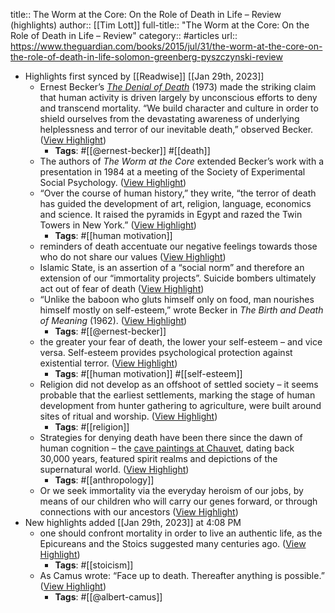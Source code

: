 title:: The Worm at the Core: On the Role of Death in Life – Review (highlights)
author:: [[Tim Lott]]
full-title:: "The Worm at the Core: On the Role of Death in Life – Review"
category:: #articles
url:: https://www.theguardian.com/books/2015/jul/31/the-worm-at-the-core-on-the-role-of-death-in-life-solomon-greenberg-pyszczynski-review

- Highlights first synced by [[Readwise]] [[Jan 29th, 2023]]
	- Ernest Becker’s [*The Denial of Death*](https://bookshop.theguardian.com/denial-of-death-2.html) (1973) made the striking claim that human activity is driven largely by unconscious efforts to deny and transcend mortality. “We build character and culture in order to shield ourselves from the devastating awareness of underlying helplessness and terror of our inevitable death,” observed Becker. ([View Highlight](https://read.readwise.io/read/01gqxtszzbr04ahd06w2wtqj7v))
		- **Tags**: #[[@ernest-becker]] #[[death]]
	- The authors of *The Worm at the Core* extended Becker’s work with a presentation in 1984 at a meeting of the Society of Experimental Social Psychology. ([View Highlight](https://read.readwise.io/read/01gqxtv02eakmzdnqbetq8ycc4))
	- “Over the course of human history,” they write, “the terror of death has guided the development of art, religion, language, economics and science. It raised the pyramids in Egypt and razed the Twin Towers in New York.” ([View Highlight](https://read.readwise.io/read/01gqxtvrf9yhtkp7tygf47y1j3))
		- **Tags**: #[[human motivation]]
	- reminders of death accentuate our negative feelings towards those who do not share our values ([View Highlight](https://read.readwise.io/read/01gqxv77j71zs6b63henp7v000))
	- Islamic State, is an assertion of a “social norm” and therefore an extension of our “immortality projects”. Suicide bombers ultimately act out of fear of death ([View Highlight](https://read.readwise.io/read/01gqxv80pcm7sw6fnn2ts8rtjj))
	- “Unlike the baboon who gluts himself only on food, man nourishes himself mostly on self-esteem,” wrote Becker in *The Birth and Death of Meaning* (1962). ([View Highlight](https://read.readwise.io/read/01gqxv8tzpd5mswcx50gaggn88))
		- **Tags**: #[[@ernest-becker]]
	- the greater your fear of death, the lower your self-esteem – and vice versa. Self-esteem provides psychological protection against existential terror. ([View Highlight](https://read.readwise.io/read/01gqxv99myyr5xawm7k2y62mx3))
		- **Tags**: #[[human motivation]] #[[self-esteem]]
	- Religion did not develop as an offshoot of settled society – it seems probable that the earliest settlements, marking the stage of human development from hunter gathering to agriculture, were built around sites of ritual and worship. ([View Highlight](https://read.readwise.io/read/01gqxva6b68bcxkvg49gk08kfn))
		- **Tags**: #[[religion]]
	- Strategies for denying death have been there since the dawn of human cognition – the [cave paintings at Chauvet](https://www.theguardian.com/film/filmblog/2010/apr/13/werner-herzog-cave-art-documentary-3d), dating back 30,000 years, featured spirit realms and depictions of the supernatural world. ([View Highlight](https://read.readwise.io/read/01gqxvatqa4q3ghky1v22pj4gd))
		- **Tags**: #[[anthropology]]
	- Or we seek immortality via the everyday heroism of our jobs, by means of our children who will carry our genes forward, or through connections with our ancestors ([View Highlight](https://read.readwise.io/read/01gqxvbpmn6gcaewdjkas3hw11))
- New highlights added [[Jan 29th, 2023]] at 4:08 PM
	- one should confront mortality in order to live an authentic life, as the Epicureans and the Stoics suggested many centuries ago. ([View Highlight](https://read.readwise.io/read/01gqxvk3x1c8283wwwdkrxk4cw))
		- **Tags**: #[[stoicism]]
	- As Camus wrote: “Face up to death. Thereafter anything is possible.” ([View Highlight](https://read.readwise.io/read/01gqxvkpj916dfvvfb2p1g95cm))
		- **Tags**: #[[@albert-camus]]